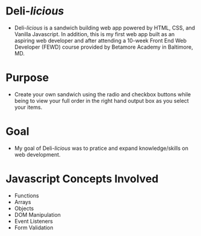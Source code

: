 # Deli-*licious*

 - Deli-*licious* is a sandwich building web app powered by HTML, CSS, and Vanilla Javascript. In addition, this is my first web app built as an aspiring web developer and after attending a 10-week Front End Web Developer (FEWD) course provided by Betamore Academy in Baltimore, MD.

# Purpose
 - Create your own sandwich using the radio and checkbox buttons while being to view your full order in the right hand output box as you select your items.

# Goal
 - My goal of Deli-*licious* was to pratice and expand knowledge/skills on web development.

# Javascript Concepts Involved
  - Functions
  - Arrays
  - Objects
  - DOM Manipulation
  - Event Listeners
  - Form Validation
